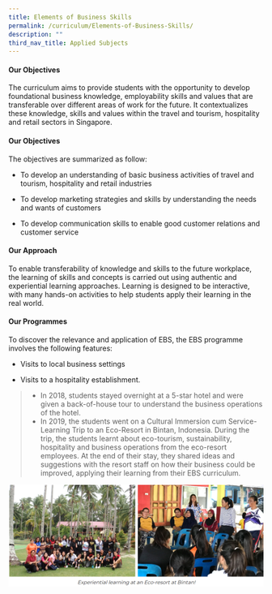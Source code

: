 ```yaml
---
title: Elements of Business Skills
permalink: /curriculum/Elements-of-Business-Skills/
description: ""
third_nav_title: Applied Subjects
---
```


#### **Our Objectives**


The curriculum aims to provide students with the opportunity to develop foundational business knowledge, employability skills and values that are transferable over different areas of work for the future. It contextualizes these knowledge, skills and values within the travel and tourism, hospitality and retail sectors in Singapore.  

  

#### **Our Objectives**


The objectives are summarized as follow:

*   To develop an understanding of basic business activities of travel and tourism, hospitality and retail industries  
    
*   To develop marketing strategies and skills by understanding the needs and wants of customers  
    
*   To develop communication skills to enable good customer relations and customer service  
    

#### **Our Approach**


To enable transferability of knowledge and skills to the future workplace, the learning of skills and concepts is carried out using authentic and experiential learning approaches. Learning is designed to be interactive, with many hands-on activities to help students apply their learning in the real world.  

#### **Our Programmes**


To discover the relevance and application of EBS, the EBS programme involves the following features:  

  

*   Visits to local business settings

*   Visits to a hospitality establishment.

>*   In 2018, students stayed overnight at a 5-star hotel and were given a back-of-house tour to understand the business operations of the hotel.
>*   In 2019, the students went on a Cultural Immersion cum Service-Learning Trip to an Eco-Resort in Bintan, Indonesia. During the trip, the students learnt about eco-tourism, sustainability, hospitality and business operations from the eco-resort employees. At the end of their stay, they shared ideas and suggestions with the resort staff on how their business could be improved, applying their learning from their EBS curriculum.

![](/images/Curriculum/Elements%20of%20Business%20Skills/E1.png)